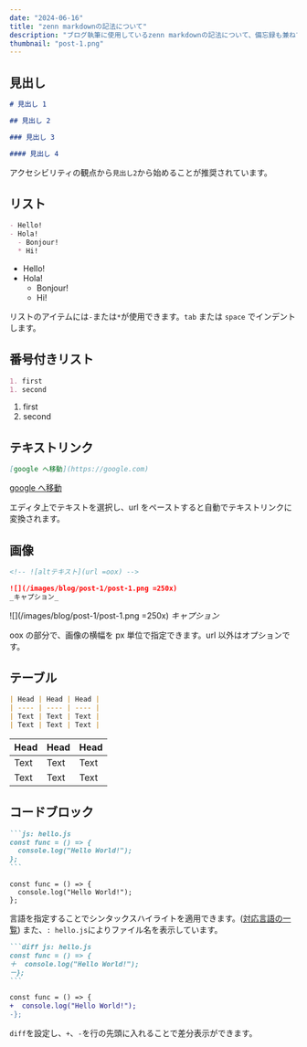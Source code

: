 ```yaml
---
date: "2024-06-16"
title: "zenn markdownの記法について"
description: "ブログ執筆に使用しているzenn markdownの記法について、備忘録も兼ねてまとめています。エディタには vscode を使用しています。"
thumbnail: "post-1.png"
---
```


## 見出し

```md
# 見出し 1

## 見出し 2

### 見出し 3

#### 見出し 4
```

アクセシビリティの観点から`見出し2`から始めることが推奨されています。

## リスト

```md
- Hello!
- Hola!
  - Bonjour!
  * Hi!
```

- Hello!
- Hola!
  - Bonjour!
  * Hi!

リストのアイテムには`-`または`*`が使用できます。`tab` または `space` でインデントします。

## 番号付きリスト

```md
1. first
1. second
```

1. first
1. second

## テキストリンク

```md
[google へ移動](https://google.com)
```

[google へ移動](https://google.com)

エディタ上でテキストを選択し、url をペーストすると自動でテキストリンクに変換されます。

## 画像

```md
<!-- ![altテキスト](url =oox) -->

![](/images/blog/post-1/post-1.png =250x)
_キャプション_
```

![](/images/blog/post-1/post-1.png =250x)
_キャプション_

oox の部分で、画像の横幅を px 単位で指定できます。url 以外はオプションです。

## テーブル

```md
| Head | Head | Head |
| ---- | ---- | ---- |
| Text | Text | Text |
| Text | Text | Text |
```

| Head | Head | Head |
| ---- | ---- | ---- |
| Text | Text | Text |
| Text | Text | Text |

## コードブロック

````md
```js: hello.js
const func = () => {
  console.log("Hello World!");
};
```
````

```js: hello.js
const func = () => {
  console.log("Hello World!");
};
```

言語を指定することでシンタックスハイライトを適用できます。([対応言語の一覧](https://prismjs.com/#supported-languages))
また、`: hello.js`によりファイル名を表示しています。

````md
```diff js: hello.js
const func = () => {
＋  console.log("Hello World!");
－};
```
````

```diff js: hello.js
const func = () => {
+  console.log("Hello World!");
-};
```

`diff`を設定し、`+`、`-`を行の先頭に入れることで差分表示ができます。
